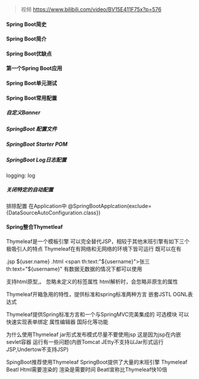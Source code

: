 > 视频  https://www.bilibili.com/video/BV15E411F75x?p=576

#### Spring Boot简史

#### Spring Boot简介

#### Spring Boot优缺点

#### 第一个Spring Boot应用

#### Spring Boot单元测试

#### Spring Boot常用配置

##### 自定义Banner

##### SpringBoot 配置文件

##### SpringBoot Starter POM

##### SpringBoot Log日志配置

logging:
    log

##### 关闭特定的自动配置	

排除配置
在Application中
@SpringBootApplcation(exclude={DataSourceAutoConfiguration.class})	

#### Spring整合Thymetleaf

Thymeleaf是一个模板引擎 可以完全替代JSP，相较于其他末班引擎有如下三个极吸引人的特点
Thymeleaf在有网络和无网络的环境下皆可运行 既可以在有


.jsp
	${user.name}
.html
	<span th:text:"${username}">张三</span>
	th:text="${username}"
有数据无数据的情况下都可以使用

支持html原型,。		忽略未定义的标签属性
html解析时，会忽略非原生的属性

Thymeleaf开箱急用的特性，提供标准和spring标准两种方言
嵌套JSTL OGNL表达式

Thymeleaf提供Spring标准方言和一个与SpringMVC完美集成的
可选模块 可以快速实现表单绑定
属性编辑器 国际化等功能

为什么使用Thymeleaf
jar形式发布模式尽量不要使用jsp
这是因为jsp在内嵌sevlet容器
运行有一些问题(内嵌Tomcat JEtty不支持以Jar形式运行JSP,Undertow不支持JSP)

SpingBoot推荐使用Thymeleaf
SpringBoot提供了大量的末班引擎
Thymeleaf
Beatl
	Html需要渲染的 渲染是需要时间
	Beatl宣称比Thymeleaf快10倍


